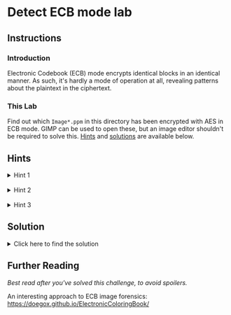 # Detect ECB mode lab

## Instructions

### Introduction

Electronic Codebook (ECB) mode encrypts identical blocks in an identical manner.  As such, it's hardly a mode of operation at all, revealing patterns about the plaintext in the ciphertext.

### This Lab

Find out which `Image*.ppm` in this directory has been encrypted with AES in ECB mode.  GIMP can be used to open these, but an image editor shouldn't be required to solve this.  [Hints](#hints) and [solutions](#solution) are available below.

## Hints
<details>
  <summary>Hint 1</summary>
  Keep in mind that AES has a block size of 16 bytes.
  
  
</details>
<br>
<details>
  <summary>Hint 2</summary>
  Given that ECB mode encrypts identical blocks in an identical manner, what should you be looking for in each image file?
</details>
<br>
<details>
  <summary>Hint 3</summary>
  Run `hexdump [FILENAME]` in Bash to see the byte values in a relatively friendly way.
</details>

## Solution
<details>
  <summary>Click here to find the solution</summary>
  <br>


  `Image4.ppm` is the one encrypted with ECB mode.  It's the only one containing duplicate blocks.  They're all derived from the same image, just encrypted under different modes and then cropped differently.


  One solution in Bash would be:
  `hexdump some-file | cut -d " " -f 2-17 | sort | uniq -d`


  Here's how it works:
  1. `hexdump` prints the byte values for each block
  1. `cut` uses spaces as delimiters to select only the byte values from each line of `hexdump`
  1. `sort` the output from `cut` (necessary for the next step)
  1. `uniq -d` prints only those values which repeat in the output from `sort`

  A more general way of approaching it would be:
  1. Make a list of lists from each 16-byte block in a file
  1. Make a _set_ out of the list of lists (sets contain only unique values)
  1. If the length of the original list and the length of the set differ, there were duplicate blocks in the file.

  If you're really aching to know what's to be seen in the image... It's just a forest, chosen and cropped to avoid any definitive shapes and swaths of similarly-colored pixels.
</details>

## Further Reading
_Best read after you've solved this challenge, to avoid spoilers._


An interesting approach to ECB image forensics:
https://doegox.github.io/ElectronicColoringBook/
